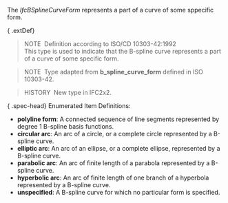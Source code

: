 The _IfcBSplineCurveForm_ represents a part of a curve of some sppecific form.

{ .extDef}
> NOTE&nbsp; Definition according to ISO/CD 10303-42:1992  
> This type is used to indicate that the B-spline curve represents a part of a curve of some specific form.

> NOTE&nbsp; Type adapted from **b_spline_curve_form** defined in ISO 10303-42.

> HISTORY&nbsp; New type in IFC2x2.

{ .spec-head}
Enumerated Item Definitions:

* **polyline form**: A connected sequence of line segments represented by degree 1 B-spline basis functions.
* **circular arc**: An arc of a circle, or a complete circle represented by a B-spline curve.
* **elliptic arc**: An arc of an ellipse, or a complete ellipse, represented by a B-spline curve.
* **parabolic arc**: An arc of finite length of a parabola represented by a B-spline curve.
* **hyperbolic arc**: An arc of finite length of one branch of a hyperbola represented by a B-spline curve.
* **unspecified**: A B-spline curve for which no particular form is specified.